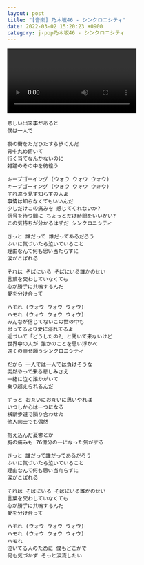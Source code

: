 ```yaml
---
layout: post
title: "[音楽] 乃木坂46 - シンクロニシティ"
date: 2022-03-02 15:20:23 +0900
category: j-pop乃木坂46 - シンクロニシティ
---
```


<div class="video-container">
    <video id="player" class="video-js vjs-default-skin vjs-big-play-centered" data-json="/public/json/j-pop/乃木坂46 - シンクロニシティ.json"></video>
</div>

```
悲しい出来事があると
僕は一人で

夜の街をただひたすら歩くんだ
背中丸め俯いて
行く当てなんかないのに
雑踏のその中を彷徨う

キープゴーイング (ウォウ ウォウ ウォウ)
キープゴーイング (ウォウ ウォウ ウォウ)
すれ違う見ず知らずの人よ
事情は知らなくてもいいんだ
少しだけこの痛みを 感じてくれないか?
信号を待つ間に ちょっとだけ時間をいいかい?
この気持ちが分かるはずだ シンクロニシティ

きっと 誰だって 誰だってあるだろう
ふいに気づいたら泣いていること
理由なんて何も思い当たらずに
涙がこぼれる

それは そばにいる そばにいる誰かのせい
言葉を交わしていなくても
心が勝手に共鳴するんだ
愛を分け合って

ハモれ (ウォウ ウォウ ウォウ)
ハモれ (ウォウ ウォウ ウォウ)
みんなが信じてないこの世の中も
思ってるより愛に溢れてるよ
近づいて「どうしたの?」と聞いて来ないけど
世界中の人が 誰かのことを思い浮かべ
遠くの幸せ願うシンクロニシティ

だから 一人では一人では負けそうな
突然やって来る悲しみさえ
一緒に泣く誰かがいて
乗り越えられるんだ

ずっと お互いにお互いに思いやれば
いつしか心は一つになる
横断歩道で隣り合わせた
他人同士でも偶然

抱え込んだ憂鬱とか
胸の痛みも 76億分の一になった気がする

きっと 誰だって誰だってあるだろう
ふいに気づいたら泣いていること
理由なんて何も思い当たらずに
涙がこぼれる

それは そばにいる そばにいる誰かのせい
言葉を交わしていなくても
心が勝手に共鳴するんだ
愛を分け合って

ハモれ (ウォウ ウォウ ウォウ)
ハモれ (ウォウ ウォウ ウォウ)
ハモれ
泣いてる人のために 僕もどこかで
何も気づかず そっと涙流したい
```